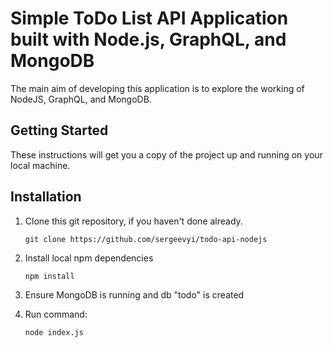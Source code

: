 # Simple ToDo List API Application built with Node.js, GraphQL, and MongoDB

The main aim of developing this application is to explore the working of NodeJS, GraphQL, and MongoDB.

## Getting Started

These instructions will get you a copy of the project up and running on your local machine.

## Installation

1. Clone this git repository, if you haven't done already.

    `git clone https://github.com/sergeevyi/todo-api-nodejs`

2. Install local npm dependencies

    `npm install`

3. Ensure MongoDB is running and db "todo" is created
4. Run command:  

    `node index.js`


